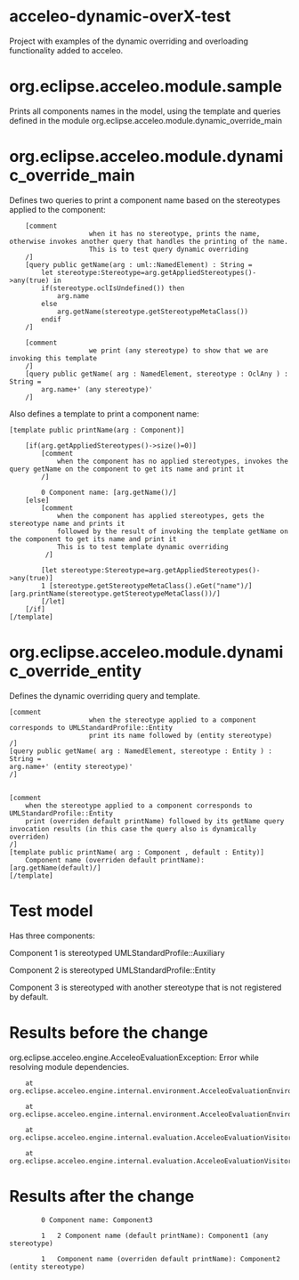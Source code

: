 # acceleo-dynamic-overX-test
Project with examples of the dynamic overriding and overloading functionality added to acceleo.

# org.eclipse.acceleo.module.sample
Prints all components names in the model, using the template and queries defined in the module org.eclipse.acceleo.module.dynamic_override_main

# org.eclipse.acceleo.module.dynamic_override_main

Defines two queries to print a component name based on the stereotypes applied to the component:

		[comment 		
						when it has no stereotype, prints the name, otherwise invokes another query that handles the printing of the name.
						This is to test query dynamic overriding
		/]
		[query public getName(arg : uml::NamedElement) : String = 
			let stereotype:Stereotype=arg.getAppliedStereotypes()->any(true) in 
			if(stereotype.oclIsUndefined()) then
				arg.name
			else
				arg.getName(stereotype.getStereotypeMetaClass()) 
			endif
		/]
		
		[comment 		
						we print (any stereotype) to show that we are invoking this template 
		/]
		[query public getName( arg : NamedElement, stereotype : OclAny ) : String = 
			arg.name+' (any stereotype)'
		/]



Also defines a template to print a component name:

	[template public printName(arg : Component)]
	
		[if(arg.getAppliedStereotypes()->size()=0)] 
			[comment 	
				when the component has no applied stereotypes, invokes the query getName on the component to get its name and print it 
			/]
			
			0 Component name: [arg.getName()/]
		[else]
			[comment 	
				when the component has applied stereotypes, gets the stereotype name and prints it 
				followed by the result of invoking the template getName on the component to get its name and print it 
				This is to test template dynamic overriding 			
			 /]
			  			
			[let stereotype:Stereotype=arg.getAppliedStereotypes()->any(true)] 
			1 [stereotype.getStereotypeMetaClass().eGet("name")/] [arg.printName(stereotype.getStereotypeMetaClass())/]
			[/let]	
		[/if]
	[/template]

	
# org.eclipse.acceleo.module.dynamic_override_entity

Defines the dynamic overriding query and template.
	
	[comment
						when the stereotype applied to a component corresponds to UMLStandardProfile::Entity
						print its name followed by (entity stereotype)
	/]
	[query public getName( arg : NamedElement, stereotype : Entity ) : String = 
	arg.name+' (entity stereotype)'
	/]


	[comment
		when the stereotype applied to a component corresponds to UMLStandardProfile::Entity
		print (overriden default printName) followed by its getName query invocation results (in this case the query also is dynamically overriden)
	/]	
	[template public printName( arg : Component , default : Entity)]
		Component name (overriden default printName): [arg.getName(default)/]
	[/template]
	
	
# Test model
Has three components:

Component 1 is stereotyped UMLStandardProfile::Auxiliary

Component 2 is stereotyped UMLStandardProfile::Entity

Component 3 is stereotyped with another stereotype that is not registered by default.


# Results before the change

org.eclipse.acceleo.engine.AcceleoEvaluationException: Error while resolving module dependencies.

        at org.eclipse.acceleo.engine.internal.environment.AcceleoEvaluationEnvironment.getAllCandidateNamesakes(AcceleoEvaluationEnvironment.java:630)

        at org.eclipse.acceleo.engine.internal.environment.AcceleoEvaluationEnvironment.getAllCandidates(AcceleoEvaluationEnvironment.java:414)

        at org.eclipse.acceleo.engine.internal.evaluation.AcceleoEvaluationVisitor.prepareInvocation(AcceleoEvaluationVisitor.java:1750)

        at org.eclipse.acceleo.engine.internal.evaluation.AcceleoEvaluationVisitor.visitAcceleoQueryInvocation(AcceleoEvaluationVisitor.java:850)


		

# Results after the change

			0 Component name: Component3
		
			1  	2 Component name (default printName): Component1 (any stereotype)
		
			1  	Component name (overriden default printName): Component2 (entity stereotype) 
